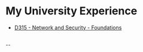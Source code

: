 # My University Experience

* [D315 - Network and Security - Foundations](./D315/README.md)

##

--
